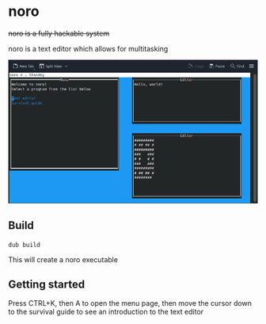 # noro
~~noro is a fully hackable system~~

noro is a text editor which allows for multitasking

![image](images/screenshot.png)

## Build
```
dub build
```
This will create a noro executable

## Getting started
Press CTRL+K, then A to open the menu page, then move the cursor down to the survival
guide to see an introduction to the text editor
